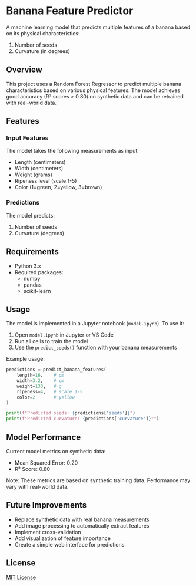 # Banana Feature Predictor

A machine learning model that predicts multiple features of a banana based on its physical characteristics:
1. Number of seeds
2. Curvature (in degrees)

## Overview

This project uses a Random Forest Regressor to predict multiple banana characteristics based on various physical features. The model achieves good accuracy (R² scores > 0.80) on synthetic data and can be retrained with real-world data.

## Features

### Input Features
The model takes the following measurements as input:
- Length (centimeters)
- Width (centimeters)
- Weight (grams)
- Ripeness level (scale 1-5)
- Color (1=green, 2=yellow, 3=brown)

### Predictions
The model predicts:
1. Number of seeds
2. Curvature (degrees)

## Requirements

- Python 3.x
- Required packages:
  - numpy
  - pandas
  - scikit-learn

## Usage

The model is implemented in a Jupyter notebook (`model.ipynb`). To use it:

1. Open `model.ipynb` in Jupyter or VS Code
2. Run all cells to train the model
3. Use the `predict_seeds()` function with your banana measurements

Example usage:
```python
predictions = predict_banana_features(
    length=16,    # cm
    width=3.2,    # cm
    weight=130,   # g
    ripeness=4,   # scale 1-5
    color=2       # yellow
)

print(f"Predicted seeds: {predictions['seeds']}")
print(f"Predicted curvature: {predictions['curvature']}°")
```

## Model Performance

Current model metrics on synthetic data:
- Mean Squared Error: 0.20
- R² Score: 0.80

Note: These metrics are based on synthetic training data. Performance may vary with real-world data.

## Future Improvements

- Replace synthetic data with real banana measurements
- Add image processing to automatically extract features
- Implement cross-validation
- Add visualization of feature importance
- Create a simple web interface for predictions

## License

[MIT License](LICENSE)
